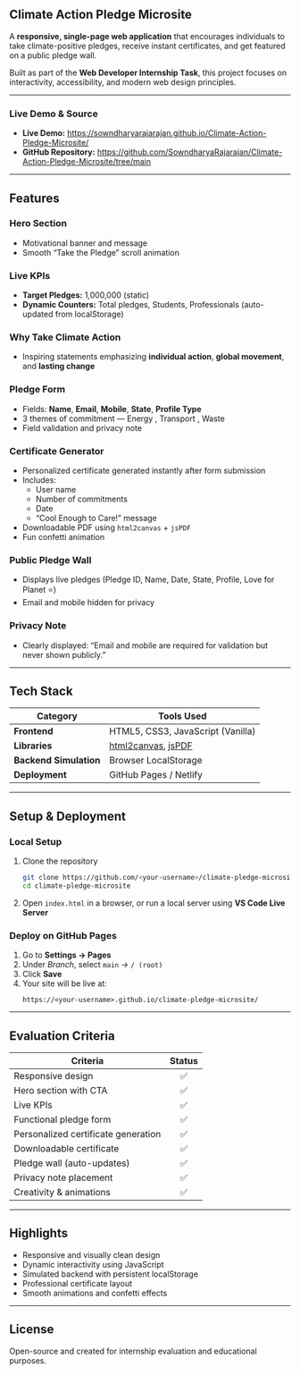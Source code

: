 ##  Climate Action Pledge Microsite  

A **responsive, single-page web application** that encourages individuals to take climate-positive pledges, receive instant certificates, and get featured on a public pledge wall.  

Built as part of the **Web Developer Internship Task**, this project focuses on interactivity, accessibility, and modern web design principles.  

---

###  Live Demo & Source  
- **Live Demo:** https://sowndharyarajarajan.github.io/Climate-Action-Pledge-Microsite/
- **GitHub Repository:** https://github.com/SowndharyaRajarajan/Climate-Action-Pledge-Microsite/tree/main  

---

##  Features  

###  Hero Section  
- Motivational banner and message  
- Smooth “Take the Pledge” scroll animation  

###  Live KPIs  
- **Target Pledges:** 1,000,000 (static)  
- **Dynamic Counters:** Total pledges, Students, Professionals (auto-updated from localStorage)  

###  Why Take Climate Action  
- Inspiring statements emphasizing **individual action**, **global movement**, and **lasting change**  

###  Pledge Form  
- Fields: **Name**, **Email**, **Mobile**, **State**, **Profile Type**  
- 3 themes of commitment — Energy , Transport , Waste   
- Field validation and privacy note  

###  Certificate Generator  
- Personalized certificate generated instantly after form submission  
- Includes:
  - User name  
  - Number of commitments  
  - Date  
  - “Cool Enough to Care!” message  
- Downloadable PDF using `html2canvas` + `jsPDF`  
- Fun confetti animation   

###  Public Pledge Wall  
- Displays live pledges (Pledge ID, Name, Date, State, Profile, Love for Planet ⭐)  
- Email and mobile hidden for privacy  

###  Privacy Note  
- Clearly displayed: “Email and mobile are required for validation but never shown publicly.”  

---

##  Tech Stack  

| Category | Tools Used |
|-----------|-------------|
| **Frontend** | HTML5, CSS3, JavaScript (Vanilla) |
| **Libraries** | [html2canvas](https://github.com/niklasvh/html2canvas), [jsPDF](https://github.com/parallax/jsPDF) |
| **Backend Simulation** | Browser LocalStorage |
| **Deployment** | GitHub Pages / Netlify |

---

##  Setup & Deployment  

###  Local Setup  
1. Clone the repository  
   ```bash
   git clone https://github.com/<your-username>/climate-pledge-microsite.git
   cd climate-pledge-microsite
   ```
2. Open `index.html` in a browser, or run a local server using **VS Code Live Server**  

###  Deploy on GitHub Pages  
1. Go to **Settings → Pages**  
2. Under *Branch*, select `main` → `/ (root)`  
3. Click **Save**  
4. Your site will be live at:  
   ```
   https://<your-username>.github.io/climate-pledge-microsite/
   ```

---

##  Evaluation Criteria  

| Criteria | Status |
|-----------|:------:|
| Responsive design | ✅ |
| Hero section with CTA | ✅ |
| Live KPIs | ✅ |
| Functional pledge form | ✅ |
| Personalized certificate generation | ✅ |
| Downloadable certificate | ✅ |
| Pledge wall (auto-updates) | ✅ |
| Privacy note placement | ✅ |
| Creativity & animations | ✅ |

---

##  Highlights  
- Responsive and visually clean design  
- Dynamic interactivity using JavaScript  
- Simulated backend with persistent localStorage  
- Professional certificate layout  
- Smooth animations and confetti effects  

---

##  License  
Open-source and created for internship evaluation and educational purposes.

